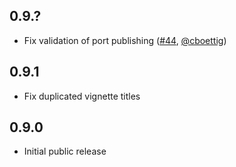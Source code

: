 ## 0.9.?

* Fix validation of port publishing ([#44](https://github.com/richfitz/stevedore/issues/45), [@cboettig](https://github.com/cboettig))

## 0.9.1

* Fix duplicated vignette titles

## 0.9.0

* Initial public release
